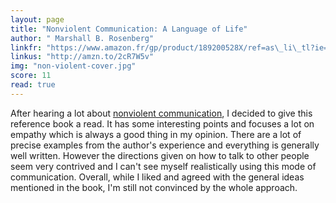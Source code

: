 ```yaml
---
layout: page
title: "Nonviolent Communication: A Language of Life"
author: " Marshall B. Rosenberg"
linkfr: "https://www.amazon.fr/gp/product/189200528X/ref=as\_li\_tl?ie=UTF8&camp=1642&creative=6746&creativeASIN=189200528X&linkCode=as2&tag=mg092-21"
linkus: "http://amzn.to/2cR7W5v" 
img: "non-violent-cover.jpg"
score: 11
read: true
---
```


After hearing a lot about [nonviolent communication][1], I decided to give this reference book a read. It has some interesting points and focuses a lot on empathy which is always a good thing in my opinion. There are a lot of precise examples from the author's experience and everything is generally well written. However the directions given on how to talk to other people seem very contrived and I can't see myself realistically using this mode of communication. Overall, while I liked and agreed with the general ideas mentioned in the book, I'm still not convinced by the whole approach.

[1]:	https://en.wikipedia.org/wiki/Nonviolent_Communication